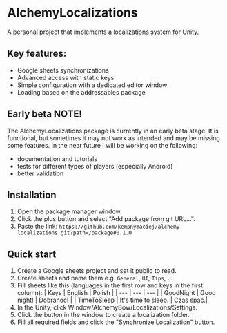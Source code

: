 # AlchemyLocalizations
A personal project that implements a localizations system for Unity.

## Key features:
* Google sheets synchronizations
* Advanced access with static keys
* Simple configuration with a dedicated editor window
* Loading based on the addressables package

## Early beta NOTE!
The AlchemyLocalizations package is currently in an early beta stage. It is functional, but sometimes it may not work as intended and may be missing some features.
In the near future I will be working on the following:
* documentation and tutorials
* tests for different types of players (especially Android)
* better validation

## Installation
1. Open the package manager window.
2. Click the plus button and select "Add package from git URL...".
3. Paste the link: `https://github.com/kempnymaciej/alchemy-localizations.git?path=/package#0.1.0`

## Quick start
1. Create a Google sheets project and set it public to read.
2. Create sheets and name them e.g. `General`, `UI`, `Tips`, ...
3. Fill sheets like this (languages in the first row and keys in the first column):
| Keys          | English               | Polish    |
| ---           | ---                   | ---       |
| GoodNight     | Good night!           | Dobranoc! |
| TimeToSleep   | It's time to sleep.   | Czas spać.|
4. In the Unity, click Window/AlchemyBow/Localizations/Settings.
5. Click the button in the window to create a localization folder.
6. Fill all required fields and click the "Synchronize Localization" button.